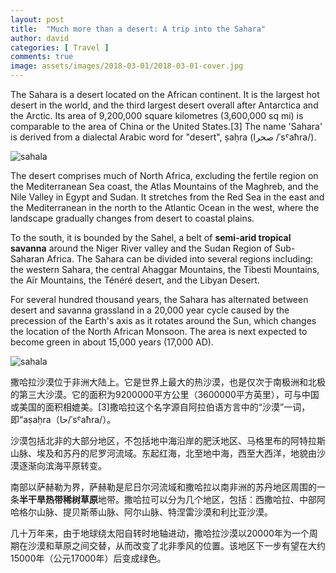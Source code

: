 ```yaml
---
layout: post
title:  "Much more than a desert: A trip into the Sahara"
author: david
categories: [ Travel ]
comments: true
image: assets/images/2018-03-01/2018-03-01-cover.jpg
---
```


The Sahara is a desert located on the African continent. It is the largest hot desert in the world, and the third largest desert overall after Antarctica and the Arctic. Its area of 9,200,000 square kilometres (3,600,000 sq mi) is comparable to the area of China or the United States.[3] The name 'Sahara' is derived from a dialectal Arabic word for "desert", ṣaḥra (صحرا /ˈsˤaħra/).

![sahala]({{site.baseurl}}/assets/images/2018-03-01/2018-03-01-sahala-desert-00.jpg)

The desert comprises much of North Africa, excluding the fertile region on the Mediterranean Sea coast, the Atlas Mountains of the Maghreb, and the Nile Valley in Egypt and Sudan. It stretches from the Red Sea in the east and the Mediterranean in the north to the Atlantic Ocean in the west, where the landscape gradually changes from desert to coastal plains. 

To the south, it is bounded by the Sahel, a belt of **semi-arid tropical savanna** around the Niger River valley and the Sudan Region of Sub-Saharan Africa. The Sahara can be divided into several regions including: the western Sahara, the central Ahaggar Mountains, the Tibesti Mountains, the Aïr Mountains, the Ténéré desert, and the Libyan Desert.

For several hundred thousand years, the Sahara has alternated between desert and savanna grassland in a 20,000 year cycle caused by the precession of the Earth's axis as it rotates around the Sun, which changes the location of the North African Monsoon. The area is next expected to become green in about 15,000 years (17,000 AD).

![sahala]({{site.baseurl}}/assets/images/2018-03-01/2018-03-01-sahala-desert-01.jpg)

撒哈拉沙漠位于非洲大陆上。它是世界上最大的热沙漠，也是仅次于南极洲和北极的第三大沙漠。它的面积为9200000平方公里（3600000平方英里），可与中国或美国的面积相媲美。[3]撒哈拉这个名字源自阿拉伯语方言中的“沙漠”一词，即“aṣaḥra（حا/ˈsˤaħra/）。

沙漠包括北非的大部分地区，不包括地中海沿岸的肥沃地区、马格里布的阿特拉斯山脉、埃及和苏丹的尼罗河流域。东起红海，北至地中海，西至大西洋，地貌由沙漠逐渐向滨海平原转变。

南部以萨赫勒为界，萨赫勒是尼日尔河流域和撒哈拉以南非洲的苏丹地区周围的一条**半干旱热带稀树草原**地带。撒哈拉可以分为几个地区，包括：西撒哈拉、中部阿哈格尔山脉、提贝斯蒂山脉、阿尔山脉、特涅雷沙漠和利比亚沙漠。

几十万年来，由于地球绕太阳自转时地轴进动，撒哈拉沙漠以20000年为一个周期在沙漠和草原之间交替，从而改变了北非季风的位置。该地区下一步有望在大约15000年（公元17000年）后变成绿色。